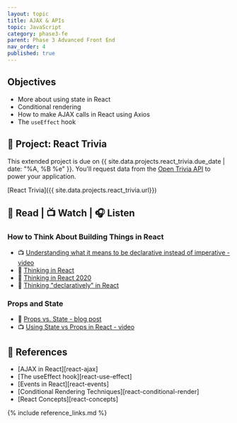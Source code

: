 ```yaml
---
layout: topic
title: AJAX & APIs
topic: JavaScript
category: phase3-fe
parent: Phase 3 Advanced Front End
nav_order: 4
published: true
---
```


## Objectives

- More about using state in React
- Conditional rendering
- How to make AJAX calls in React using Axios
- The `useEffect` hook

## 🎯 Project: React Trivia

This extended project is due on {{ site.data.projects.react_trivia.due_date | date: "%A, %B %e" }}. You'll request data from the [Open Trivia API](https://opentdb.com/) to power your application.

[React Trivia]({{ site.data.projects.react_trivia.url}})

## 📖 Read | 📺 Watch | 🎧 Listen

### How to Think About Building Things in React

- 📺 [Understanding what it means to be declarative instead of imperative - video](https://youtu.be/E7Fbf7R3x6I)
- 📖 [Thinking in React](https://reactjs.org/docs/thinking-in-react.html)
- 📖 [Thinking in React 2020](https://dev.to/laserreindeer/thinking-in-react-the-2020-version-4c18)
- 📖 [Thinking "declaratively" in React](https://daveceddia.com/thinking-statefully/)

### Props and State

- 📖 [Props vs. State - blog post](https://lucybain.com/blog/2016/react-state-vs-pros/)
- 📺 [Using State vs Props in React - video](https://www.youtube.com/watch?v=IYvD9oBCuJI)

## 🔖 References

- [AJAX in React][react-ajax]
- [The useEffect hook][react-use-effect]
- [Events in React][react-events]
- [Conditional Rendering Techniques][react-conditional-render]
- [React Concepts][react-concepts]

{% include reference_links.md %}
